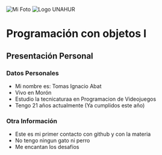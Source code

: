 ![Mi Foto](./MiFoto.jpg)
![Logo UNAHUR](./UNAHUR.png)
# Programación con objetos I
## Presentación Personal

### Datos Personales
- Mi nombre es: Tomas Ignacio Abat
- Vivo en Morón
- Estudio la tecnicaturaa en Programacion de Videojuegos
- Tengo 21 años actualmente (Ya cumplidos este año)


### Otra Información
- Este es mi primer contacto con github y con la materia
- No tengo ningun gato ni perro
- Me encantan los desafíos
